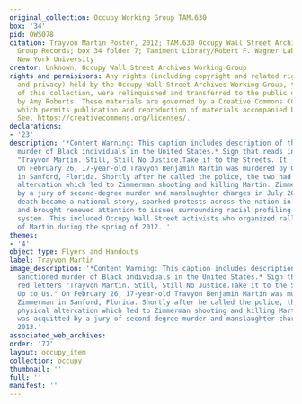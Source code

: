 ```yaml
---
original_collection: Occupy Working Group TAM.630
box: '34'
pid: OWS078
citation: Trayvon Martin Poster, 2012; TAM.630 Occupy Wall Street Archives Working
  Group Records; box 34 folder 7; Tamiment Library/Robert F. Wagner Labor Archives,
  New York University
creator: Unknown; Occupy Wall Street Archives Working Group
rights and permisisons: Any rights (including copyright and related rights to publicity
  and privacy) held by the Occupy Wall Street Archives Working Group, the creator
  of this collection, were relinquished and transferred to the public domain in 2013
  by Amy Roberts. These materials are governed by a Creative Commons CC0 license,
  which permits publication and reproduction of materials accompanied by full attribution.
  See, https://creativecommons.org/licenses/.
declarations:
- '23'
description: '*Content Warning: This caption includes description of the state sanctioned
  murder of Black individuals in the United States.* Sign that reads in red letters
  "Trayvon Martin. Still, Still No Justice.Take it to the Streets. It''s Up to Us."
  On February 26, 17-year-old Travyon Benjamin Martin was murdered by George Zimmerman
  in Sanford, Florida. Shortly after he called the police, the two had a physical
  altercation which led to Zimmerman shooting and killing Martin. Zimmerman was acquitted
  by a jury of second-degree murder and manslaughter charges in July 2013. Martin''s
  death became a national story, sparked protests across the nation in 2012 and 2013,
  and brought renewed attention to issues surrounding racial profiling and the justice
  system. This included Occupy Wall Street activists who organized rallies in honor
  of Martin during the spring of 2012. '
themes:
- '4'
object type: Flyers and Handouts
label: Trayvon Martin
image_description: '*Content Warning: This caption includes description of the state
  sanctioned murder of Black individuals in the United States.* Sign that reads in
  red letters "Trayvon Martin. Still, Still No Justice.Take it to the Streets. It''s
  Up to Us." On February 26, 17-year-old Travyon Benjamin Martin was murdered by George
  Zimmerman in Sanford, Florida. Shortly after he called the police, the two had a
  physical altercation which led to Zimmerman shooting and killing Martin. Zimmerman
  was acquitted by a jury of second-degree murder and manslaughter charges in July
  2013.'
associated_web_archives:
order: '77'
layout: occupy_item
collection: occupy
thumbnail: ''
full: ''
manifest: ''
---
```

